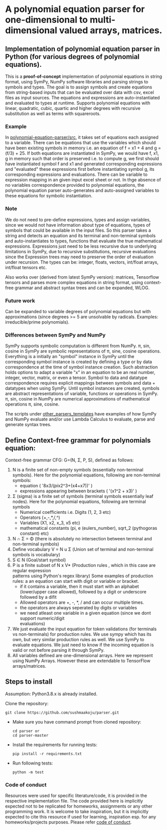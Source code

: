 # A polynomial equation parser for one-dimensional to multi-dimensional valued arrays, matrices.

## Implementation of polynomial equation parser in Python (for various degrees of polynomial equations).
This is a **proof-of-concept** implementation of polynomial equations in string format, using SymPy, NumPy software libraries and parsing strings to symbols and types. The goal is to assign symbols and create equations from string-based inputs that can be evaluated over data with csv, excel files as input sources. The equations and expressions are auto-instantiated and evaluated to types at runtime. Supports polynomial equations with linear, quadratic, cubic, quartic and higher degrees with recursive substitution as well as terms with squareroots.

### Example
In <a href="https://github.com/sushmaakoju/polynomial-equation-parser/tree/master/src">polynomial-equation-parser/src</a>, it takes set of equations each assigned to a variable. There can be equations that use the variables which should have been existing symbols in memory i.e. an equation of f = x1 + 4 and g = (f/3) + 25. If both equations are instantiated in SymPy, we would have f, x1, g in memory such that order is preserved i.e. to compute g, we first should have instantiated symbol f and x1 and generated corresponding expressions and "evaluated" these expressions first before instantiating symbol g, its corresponding expressions and evaluations. There can be variable to expression mapping in an given input excel sheet or not. In thge absence of no variables correspondence provided to polynomial equations, the polynomial equation parser auto-generates and auto-assigned variables to these equations for symbolic instantiation.

### Note
We do not need to pre-define expressions, types and assign variables, since we would not have information about type of equations, types of symbols that could be available in the input files. So this parser takes a string and detects an equation and its terminal and non-terminal symbols and auto-instantiates to types, functions that evaluate the true mathematical expressions. Expressions just need to be less recursive due to underlying limitations in SymPy, due to recursive substitutions, recursive evaluations since the Expression trees may need to preserve the order of evaluation under recursion. The types can be: integer, floats, vectors, int/float arrays, int/float tensors etc.

Also works over (derived from latest SymPy version): matrices, Tensorflow tensors and parses more complex equations in string format, using context-free grammar and abstract syntax trees and can be expanded, WLOG.

### Future work
Can be expanded to variable degrees of polynomial equations but with approximations (since degrees >= 5 are unsolvable by radicals. Examples: irreducible/prime polynomials). 

### Differences between SymPy and NumPy
SymPy supports symbolic computation is different from NumPy. π, sin, cosine in SymPy are symbolic representations of π, sine, cosine operations. Everything is a initially an "symbol" instance in SymPy until the corresponding symbol instance is created by defining a type or by data correspondence at the time of symbol instance creation. Such abstraction holds options to adapt a variable "x" in an equation to be an real number, integer, vector, matrix, or even a tensor. Symbol to data and datatype correspondence requires explicit mappings between symbols and data + datatypes when using SymPy. Until symbol instances are created, symbols are abstract representations of variable, functions or operations in SymPy. π, sin, cosine in NumPy are numerical approximations of mathematical operations π, sine, cosine.

The scripts under <a href="https://github.com/sushmaakoju/polynomial-equation-parser/tree/master/other_parsers_templates"> other_parsers_templates</a> have examples of how SymPy and NumPy evaluate and/or use Lambda Calculus to evaluate, parse and generate syntax trees. 

## Define Context-free grammar for polynomials equation:

Context-free grammar CFG: G=(N, Σ, P, S), defined as follows:

1. N is a finite set of non-empty symbols (essentially  non-terminal symbols). 
    Here for the polynomial equations, following are non-terminal symbols: 
    - equation ( '8*x3/(pi*x2^3+(x4+x7))' )
    - expressions appearing between brackets ( '(x1^2 + x3)' )
2. Σ (sigma) is a finite set of symbols (terminal symbols essentially leaf nodes). 
    Here for the polynomial equations, following are terminal symbols
    - Numerical coefficients i.e. Digits (1, 2, 3 etc)
    - Operators (+,-,*,/,^)
    - Variables (X1, x2, x_3, x5 etc)
    - mathematical constants (pi, e (eulers_number), sqrt_2 (pythogoras constant) etc)
3. N ∩ Σ = Φ (there is absolutely no intersection between terminal and non-terminal symbols)
4. Define vocabulary V = N u Σ (Union set of terminal and non-terminal symbols is vocabulary)
5. S ∈ N (Goal/start symbol)
6. P is a finite subset of N x V* (Production rules , which in this case are regular expression      
    patterns using Python's regex library)
    Some examples of production rules: 
    a an equation can start with digit or variable or bracket. 
    - if it contains a variable, then it must start with an alphabet (lower/upper case allowed), 
        followed by a digit or underscore followed by a difit
    - Allowed operators are +, -, *, / and can occur multiple times.
    - the operators are always seperated by digits or variables
    - we need atleast one variable in a given equation (since we dont support numeric/digit       
        evaluations)
7. We just evaluate the input equation for token validations (for terminals vs non-terminals) for 
      production rules. We use sympy which has its own, but very similar production rules as well. We use SymPy to evaluate equations. We just need to know if the incoming equation is valid or not before parsing it through SymPy.
8. All variables defined are one-dimensional arrays. Here we represent using NumPy Arrays. 
       However these are extendable to TensorFlow arrays/matrices.

## Steps to install
Assumption: Python3.8.x is already installed.

Clone the repository:
```
git clone https://github.com/sushmaakoju/parser.git
```

- Make sure you have command prompt from cloned repository:

    ```
    cd parser or
    cd parser-master
    ```

- Install the requirements for running tests:

    ```
    pip install -r requirements.txt
    ```
- Run following tests:

    ```
    python -m test
    ```
### Code of conduct

Resources were used for specific literature/code, it is provided in the respective implementation file. The code provided here is implicitly expected not to be replicated for homeworks, assignments or any other programming work. It is welcome to take inspiration, but it is implicitly expected to cite this resource if used for learning, inspiration esp. for any homeworks/projects purposes. Please refer <a href="https://github.com/sushmaakoju/parser/blob/master/CODE_OF_CONDUCT.md">code of conduct</a>.
